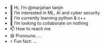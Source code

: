 - 👋 Hi, I’m @marjahan tanjin
- 👀 I’m interested in ML, AI and cyber security
- 🌱 I’m currently learning python & c++
- 💞️ I’m looking to collaborate on nothing
- 📫 How to reach me 
- 😄 Pronouns: ...
- ⚡ Fun fact: ...

<!---
marjahan0909/marjahan0909 is a ✨ special ✨ repository because its `README.md` (this file) appears on your GitHub profile.
You can click the Preview link to take a look at your changes.
--->

